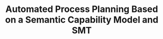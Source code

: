 ---
layout: default
title: Automated Process Planning Based on a Semantic Capability Model and SMT
authors: Köcher, Aljosha; Vieira da Silva, Luis Miguel; Fay, Alexander
publication: CAIPI Workshop at AAAI 2024
year: 2024
doi: 10.1515/auto-2022-0122
---